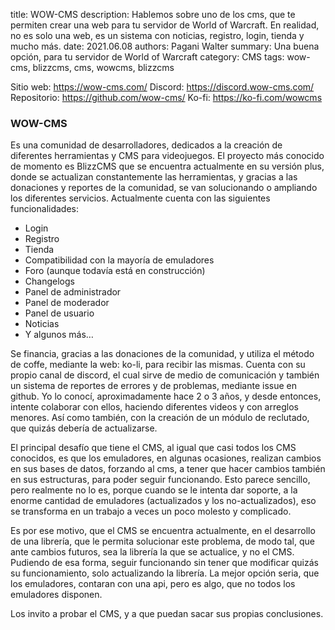 title: WOW-CMS
description: Hablemos sobre uno de los cms, que te permiten crear una web para tu servidor de World of Warcraft. En realidad, no es solo una web, es un sistema con noticias, registro, login, tienda y mucho más.
date: 2021.06.08
authors: Pagani Walter
summary: Una buena opción, para tu servidor de World of Warcraft
category: CMS
tags: wow-cms, blizzcms, cms, wowcms, blizzcms

Sitio web: https://wow-cms.com/
Discord: https://discord.wow-cms.com/
Repositorio: https://github.com/wow-cms/
Ko-fi: https://ko-fi.com/wowcms

### WOW-CMS

Es una comunidad de desarrolladores, dedicados a la creación de diferentes herramientas y CMS para videojuegos. El proyecto más conocido de momento es BlizzCMS que se encuentra actualmente en su versión plus, donde se actualizan constantemente las herramientas, y gracias a las donaciones y reportes de la comunidad, se van solucionando o ampliando los diferentes servicios. Actualmente cuenta con las siguientes funcionalidades:

- Login
- Registro
- Tienda
- Compatibilidad con la mayoría de emuladores
- Foro (aunque todavía está en construcción)
- Changelogs
- Panel de administrador
- Panel de moderador
- Panel de usuario
- Noticias
- Y algunos más…

Se financia, gracias a las donaciones de la comunidad, y utiliza el método de coffe, mediante la web: ko-li, para recibir las mismas. Cuenta con su propio canal de discord, el cual sirve de medio de comunicación y también un sistema de reportes de errores y de problemas, mediante issue en github. Yo lo conocí, aproximadamente hace 2 o 3 años, y desde entonces, intente colaborar con ellos, haciendo diferentes videos y con arreglos menores. Así como también, con la creación de un módulo de reclutado, que quizás debería de actualizarse.

El principal desafío que tiene el CMS, al igual que casi todos los CMS conocidos, es que los emuladores, en algunas ocasiones, realizan cambios en sus bases de datos, forzando al cms, a tener que hacer cambios también en sus estructuras, para poder seguir funcionando. Esto parece sencillo, pero realmente no lo es, porque cuando se le intenta dar soporte, a la enorme cantidad de emuladores (actualizados y los no-actualizados), eso se transforma en un trabajo a veces un poco molesto y complicado.

Es por ese motivo, que el CMS se encuentra actualmente, en el desarrollo de una librería, que le permita solucionar este problema, de modo tal, que ante cambios futuros, sea la librería la que se actualice, y no el CMS. Pudiendo de esa forma, seguir funcionando sin tener que modificar quizás su funcionamiento, solo actualizando la librería. La mejor opción seria, que los emuladores, contaran con una api, pero es algo, que no todos los emuladores disponen.

Los invito a probar el CMS, y a que puedan sacar sus propias conclusiones.
